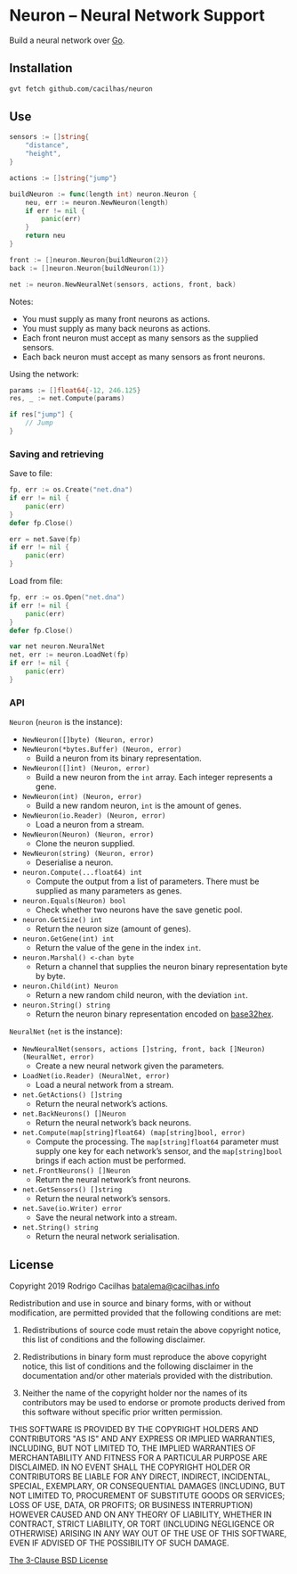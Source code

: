 [base32hex]: https://tools.ietf.org/html/rfc4648#page-10
[bsdv3]: https://opensource.org/licenses/BSD-3-Clause
[golang]: https://golang.org/

# Neuron – Neural Network Support

Build a neural network over [Go][golang].

## Installation

```sh
gvt fetch github.com/cacilhas/neuron
```

## Use

```go
sensors := []string{
	"distance",
	"height",
}

actions := []string{"jump"}

buildNeuron := func(length int) neuron.Neuron {
	neu, err := neuron.NewNeuron(length)
	if err != nil {
		panic(err)
	}
	return neu
}

front := []neuron.Neuron{buildNeuron(2)}
back := []neuron.Neuron{buildNeuron(1)}

net := neuron.NewNeuralNet(sensors, actions, front, back)
```

Notes:

- You must supply as many front neurons as actions.
- You must supply as many back neurons as actions.
- Each front neuron must accept as many sensors as the supplied sensors.
- Each back neuron must accept as many sensors as front neurons.

Using the network:

```go
params := []float64{-12, 246.125}
res, _ := net.Compute(params)

if res["jump"] {
	// Jump
}
```

### Saving and retrieving

Save to file:

```go
fp, err := os.Create("net.dna")
if err != nil {
	panic(err)
}
defer fp.Close()

err = net.Save(fp)
if err != nil {
	panic(err)
}
```

Load from file:

```go
fp, err := os.Open("net.dna")
if err != nil {
	panic(err)
}
defer fp.Close()

var net neuron.NeuralNet
net, err := neuron.LoadNet(fp)
if err != nil {
	panic(err)
}
```

### API

`Neuron` (`neuron` is the instance):

- `NewNeuron([]byte) (Neuron, error)`
- `NewNeuron(*bytes.Buffer) (Neuron, error)`
  - Build a neuron from its binary representation.
- `NewNeuron([]int) (Neuron, error)`
  - Build a new neuron from the `int` array. Each integer represents a gene.
- `NewNeuron(int) (Neuron, error)`
  - Build a new random neuron, `int` is the amount of genes.
- `NewNeuron(io.Reader) (Neuron, error)`
  - Load a neuron from a stream.
- `NewNeuron(Neuron) (Neuron, error)`
  - Clone the neuron supplied.
- `NewNeuron(string) (Neuron, error)`
  - Deserialise a neuron.
- `neuron.Compute(...float64) int`
  - Compute the output from a list of parameters. There must be supplied as many parameters as genes.
- `neuron.Equals(Neuron) bool`
  - Check whether two neurons have the save genetic pool.
- `neuron.GetSize() int`
  - Return the neuron size (amount of genes).
- `neuron.GetGene(int) int`
  - Return the value of the gene in the index `int`.
- `neuron.Marshal() <-chan byte`
  - Return a channel that supplies the neuron binary representation byte by byte.
- `neuron.Child(int) Neuron`
  - Return a new random child neuron, with the deviation `int`.
- `neuron.String() string`
  - Return the neuron binary representation encoded on [base32hex][base32hex].

`NeuralNet` (`net` is the instance):

- `NewNeuralNet(sensors, actions []string, front, back []Neuron) (NeuralNet, error)`
  - Create a new neural network given the parameters.
- `LoadNet(io.Reader) (NeuralNet, error)`
  - Load a neural network from a stream.
- `net.GetActions() []string`
  - Return the neural network’s actions.
- `net.BackNeurons() []Neuron`
  - Return the neural network’s back neurons.
- `net.Compute(map[string]float64) (map[string]bool, error)`
  - Compute the processing. The `map[string]float64` parameter must supply one key for each network’s sensor, and the `map[string]bool` brings if each action must be performed.
- `net.FrontNeurons() []Neuron`
  - Return the neural network’s front neurons.
- `net.GetSensors() []string`
  - Return the neural network’s sensors.
- `net.Save(io.Writer) error`
  - Save the neural network into a stream.
- `net.String() string`
  - Return the neural network serialisation.

## License

Copyright 2019 Rodrigo Cacilhas <batalema@cacilhas.info>

Redistribution and use in source and binary forms, with or without modification, are permitted provided that the following conditions are met:

1. Redistributions of source code must retain the above copyright notice, this list of conditions and the following disclaimer.

2. Redistributions in binary form must reproduce the above copyright notice, this list of conditions and the following disclaimer in the documentation and/or other materials provided with the distribution.

3. Neither the name of the copyright holder nor the names of its contributors may be used to endorse or promote products derived from this software without specific prior written permission.

THIS SOFTWARE IS PROVIDED BY THE COPYRIGHT HOLDERS AND CONTRIBUTORS "AS IS" AND ANY EXPRESS OR IMPLIED WARRANTIES, INCLUDING, BUT NOT LIMITED TO, THE IMPLIED WARRANTIES OF MERCHANTABILITY AND FITNESS FOR A PARTICULAR PURPOSE ARE DISCLAIMED. IN NO EVENT SHALL THE COPYRIGHT HOLDER OR CONTRIBUTORS BE LIABLE FOR ANY DIRECT, INDIRECT, INCIDENTAL, SPECIAL, EXEMPLARY, OR CONSEQUENTIAL DAMAGES (INCLUDING, BUT NOT LIMITED TO, PROCUREMENT OF SUBSTITUTE GOODS OR SERVICES; LOSS OF USE, DATA, OR PROFITS; OR BUSINESS INTERRUPTION) HOWEVER CAUSED AND ON ANY THEORY OF LIABILITY, WHETHER IN CONTRACT, STRICT LIABILITY, OR TORT (INCLUDING NEGLIGENCE OR OTHERWISE) ARISING IN ANY WAY OUT OF THE USE OF THIS SOFTWARE, EVEN IF ADVISED OF THE POSSIBILITY OF SUCH DAMAGE.

[The 3-Clause BSD License][bsdv3]
